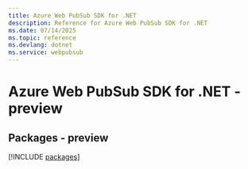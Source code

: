```yaml
---
title: Azure Web PubSub SDK for .NET
description: Reference for Azure Web PubSub SDK for .NET
ms.date: 07/14/2025
ms.topic: reference
ms.devlang: dotnet
ms.service: webpubsub
---
```

# Azure Web PubSub SDK for .NET - preview
## Packages - preview
[!INCLUDE [packages](web-pubsub-index.md)]